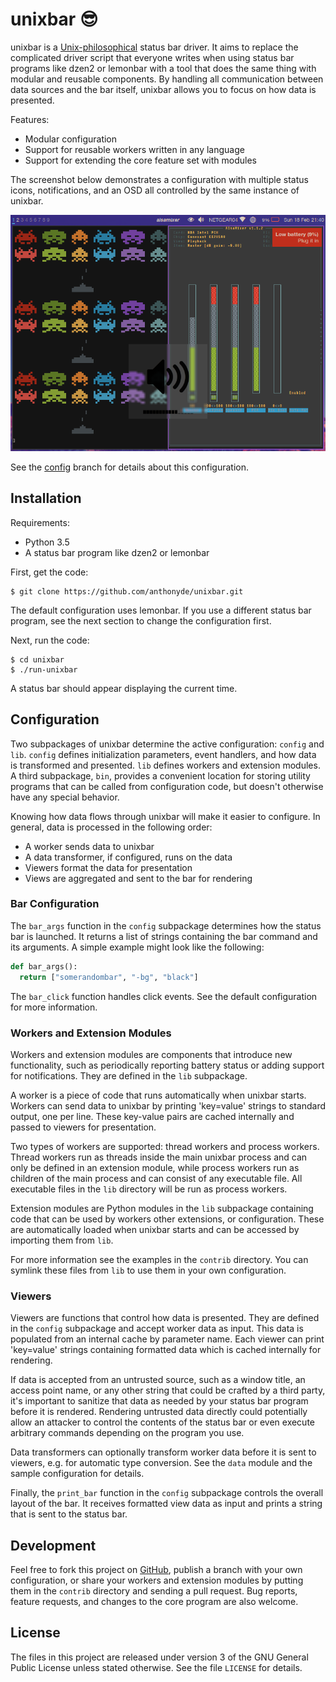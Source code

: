 unixbar :sunglasses:
=======

unixbar is a [Unix-philosophical][1] status bar driver.  It aims to replace
the complicated driver script that everyone writes when using status bar
programs like dzen2 or lemonbar with a tool that does the same thing with
modular and reusable components.  By handling all communication between data
sources and the bar itself, unixbar allows you to focus on how data is
presented.

Features:

 * Modular configuration
 * Support for reusable workers written in any language
 * Support for extending the core feature set with modules

The screenshot below demonstrates a configuration with multiple status icons,
notifications, and an OSD all controlled by the same instance of unixbar.

![A sample bar with multiple status icons, notifications, and OSD][2]

See the [config][3] branch for details about this configuration.

[1]: http://www.catb.org/esr/writings/taoup/html/ch01s06.html
[2]: sample.png?raw=true "Sample screenshot (config branch)"
[3]: https://github.com/anthonyde/unixbar/tree/config

Installation
------------

Requirements:

 * Python 3.5
 * A status bar program like dzen2 or lemonbar

First, get the code:

    $ git clone https://github.com/anthonyde/unixbar.git

The default configuration uses lemonbar.  If you use a different status bar
program, see the next section to change the configuration first.

Next, run the code:

    $ cd unixbar
    $ ./run-unixbar

A status bar should appear displaying the current time.

Configuration
-------------

Two subpackages of unixbar determine the active configuration: `config` and
`lib`.  `config` defines initialization parameters, event handlers, and how
data is transformed and presented.  `lib` defines workers and extension
modules.  A third subpackage, `bin`, provides a convenient location for
storing utility programs that can be called from configuration code, but
doesn't otherwise have any special behavior.

Knowing how data flows through unixbar will make it easier to configure.  In
general, data is processed in the following order:

 * A worker sends data to unixbar
 * A data transformer, if configured, runs on the data
 * Viewers format the data for presentation
 * Views are aggregated and sent to the bar for rendering

### Bar Configuration

The `bar_args` function in the `config` subpackage determines how the status
bar is launched.  It returns a list of strings containing the bar command and
its arguments.  A simple example might look like the following:

```python
def bar_args():
  return ["somerandombar", "-bg", "black"]
```

The `bar_click` function handles click events.  See the default configuration
for more information.

### Workers and Extension Modules

Workers and extension modules are components that introduce new functionality,
such as periodically reporting battery status or adding support for
notifications.  They are defined in the `lib` subpackage.

A worker is a piece of code that runs automatically when unixbar starts.
Workers can send data to unixbar by printing 'key=value' strings to standard
output, one per line.  These key-value pairs are cached internally and passed
to viewers for presentation.

Two types of workers are supported: thread workers and process workers.
Thread workers run as threads inside the main unixbar process and can only be
defined in an extension module, while process workers run as children of the
main process and can consist of any executable file.  All executable files in
the `lib` directory will be run as process workers.

Extension modules are Python modules in the `lib` subpackage containing code
that can be used by workers other extensions, or configuration.  These are
automatically loaded when unixbar starts and can be accessed by importing them
from `lib`.

For more information see the examples in the `contrib` directory.  You can
symlink these files from `lib` to use them in your own configuration.

### Viewers

Viewers are functions that control how data is presented.  They are defined in
the `config` subpackage and accept worker data as input.  This data is
populated from an internal cache by parameter name.  Each viewer can print
'key=value' strings containing formatted data which is cached internally for
rendering.

If data is accepted from an untrusted source, such as a window title, an
access point name, or any other string that could be crafted by a third party,
it's important to sanitize that data as needed by your status bar program
before it is rendered.  Rendering untrusted data directly could potentially
allow an attacker to control the contents of the status bar or even execute
arbitrary commands depending on the program you use.

Data transformers can optionally transform worker data before it is sent to
viewers, e.g. for automatic type conversion.  See the `data` module and the
sample configuration for details.

Finally, the `print_bar` function in the `config` subpackage controls the
overall layout of the bar.  It receives formatted view data as input and
prints a string that is sent to the status bar.

Development
-----------

Feel free to fork this project on [GitHub][4], publish a branch with your own
configuration, or share your workers and extension modules by putting them in
the `contrib` directory and sending a pull request.  Bug reports, feature
requests, and changes to the core program are also welcome.

[4]: https://github.com/anthonyde/unixbar

License
-------

The files in this project are released under version 3 of the GNU General
Public License unless stated otherwise.  See the file `LICENSE` for details.

